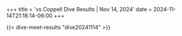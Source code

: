 +++
title = 'vs Coppell Dive Results | Nov 14, 2024'
date = 2024-11-14T21:18:14-06:00
+++

{{< dive-meet-results "dive20241114" >}}